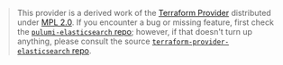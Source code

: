> This provider is a derived work of the [Terraform Provider](https://github.com/terraform-providers/terraform-provider-elasticsearch)
> distributed under [MPL 2.0](https://www.mozilla.org/en-US/MPL/2.0/). If you encounter a bug or missing feature,
> first check the [`pulumi-elasticsearch` repo](/issues); however, if that doesn't turn up anything,
> please consult the source [`terraform-provider-elasticsearch` repo](https://github.com/terraform-providers/terraform-provider-elasticsearch/issues).
